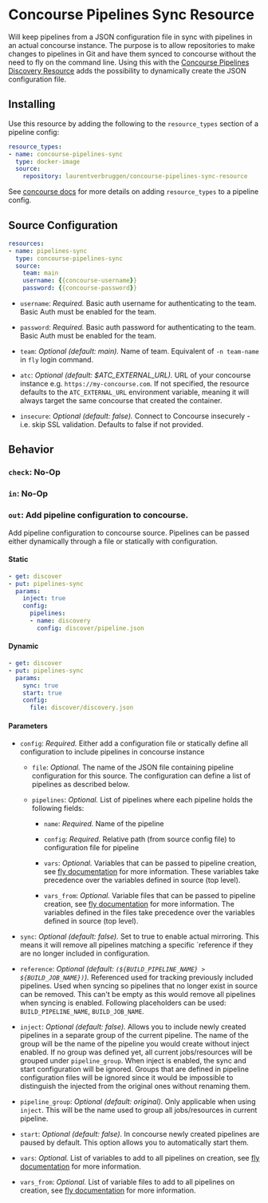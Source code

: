 # Concourse Pipelines Sync Resource

Will keep pipelines from a JSON configuration file in sync with pipelines in an actual concourse instance.
The purpose is to allow repositories to make changes to pipelines in Git and have them synced to concourse
without the need to fly on the command line.
Using this with the [Concourse Pipelines Discovery Resource](https://github.com/laurentverbruggen/concourse-pipelines-discovery-resource)
adds the possibility to dynamically create the JSON configuration file.

## Installing

Use this resource by adding the following to the `resource_types` section of a pipeline config:

```yaml
resource_types:
- name: concourse-pipelines-sync
  type: docker-image
  source:
    repository: laurentverbruggen/concourse-pipelines-sync-resource
```

See [concourse docs](http://concourse.ci/configuring-resource-types.html) for more details
on adding `resource_types` to a pipeline config.

## Source Configuration

```yaml
resources:
- name: pipelines-sync
  type: concourse-pipelines-sync
  source:
    team: main
    username: {{concourse-username}}
    password: {{concourse-password}}
```

* `username`: *Required.* Basic auth username for authenticating to the team. Basic Auth must be enabled for the team.

* `password`: *Required.* Basic auth password for authenticating to the team. Basic Auth must be enabled for the team.

* `team`: *Optional (default: main).* Name of team. Equivalent of `-n team-name` in `fly` login command.

* `atc`: *Optional (default: $ATC_EXTERNAL_URL).*  URL of your concourse instance e.g. `https://my-concourse.com`.
If not specified, the resource defaults to the `ATC_EXTERNAL_URL` environment variable, meaning it will always target the same concourse that created the container.

* `insecure`: *Optional (default: false).* Connect to Concourse insecurely - i.e. skip SSL validation. Defaults to false if not provided.


## Behavior

### `check`: No-Op

### `in`: No-Op

### `out`: Add pipeline configuration to concourse.

Add pipeline configuration to concourse source. Pipelines can be passed either dynamically through a file
or statically with configuration.

#### Static

```yaml
- get: discover
- put: pipelines-sync
  params:
    inject: true
    config:
      pipelines:
      - name: discovery
        config: discover/pipeline.json
```

#### Dynamic

```yaml
- get: discover
- put: pipelines-sync
  params:
    sync: true
    start: true
    config:
      file: discover/discovery.json
```

#### Parameters

* `config`: *Required.* Either add a configuration file or statically define all configuration to include pipelines in concourse instance

  * `file`: *Optional.* The name of the JSON file containing pipeline configuration for this source.
  The configuration can define a list of pipelines as described below.

  * `pipelines`: *Optional.* List of pipelines where each pipeline holds the following fields:

      * `name`: *Required.* Name of the pipeline

      * `config`: *Required.* Relative path (from source config file) to configuration file for pipeline

      * `vars`: *Optional.* Variables that can be passed to pipeline creation, see [fly documentation](https://concourse.ci/fly-set-pipeline.html) for more information.
      These variables take precedence over the variables defined in source (top level).

      * `vars_from`: *Optional.* Variable files that can be passed to pipeline creation, see [fly documentation](https://concourse.ci/fly-set-pipeline.html) for more information.
      The variables defined in the files take precedence over the variables defined in source (top level).

* `sync`: *Optional (default: false).* Set to true to enable actual mirroring. This means it will remove all pipelines matching a specific `reference if they are no longer included
in configuration.

* `reference`: *Optional (default: `(${BUILD_PIPELINE_NAME} > ${BUILD_JOB_NAME})`).* Referenced used for tracking previously included pipelines. Used when syncing so pipelines that no longer exist
in source can be removed. This can't be empty as this would remove all pipelines when syncing is enabled. Following placeholders can be used: `BUILD_PIPELINE_NAME`, `BUILD_JOB_NAME`.

* `inject`: *Optional (default: false).* Allows you to include newly created pipelines in a separate group of the current pipeline. The name of the group will be the name of the pipeline you would create without
inject enabled. If no group was defined yet, all current jobs/resources will be grouped under `pipeline_group`. When inject is enabled, the sync and start configuration will be ignored.
Groups that are defined in pipeline configuration files will be ignored since it would be impossible to distinguish the injected from the original ones without renaming them.

* `pipeline_group`: *Optional (default: original).* Only applicable when using `inject`. This will be the name used to group all jobs/resources in current pipeline.

* `start`: *Optional (default: false).* In concourse newly created pipelines are paused by default. This option allows you to automatically start them.

* `vars`: *Optional.* List of variables to add to all pipelines on creation, see [fly documentation](https://concourse.ci/fly-set-pipeline.html) for more information.

* `vars_from`: *Optional.* List of variable files to add to all pipelines on creation, see [fly documentation](https://concourse.ci/fly-set-pipeline.html) for more information.

